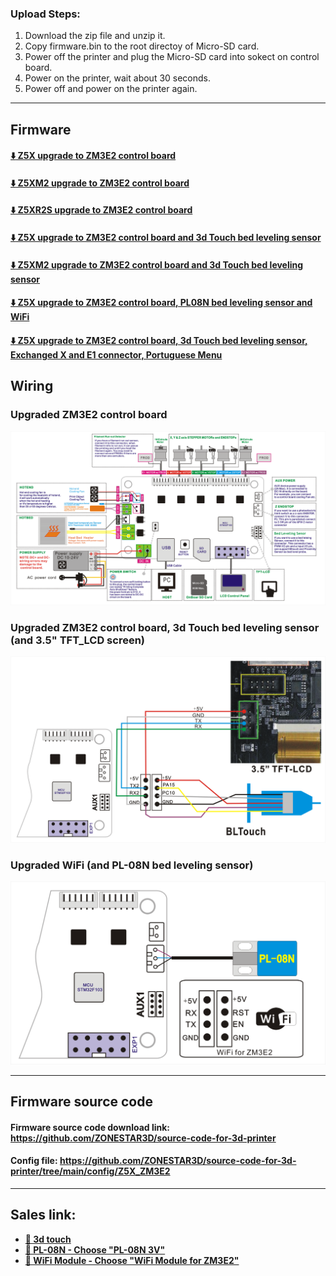 ### Upload Steps:
1. Download the zip file and unzip it.
2. Copy firmware.bin to the root directoy of Micro-SD card.
3. Power off the printer and plug the Micro-SD card into sokect on control board.
4. Power on the printer, wait about 30 seconds.
5. Power off and power on the printer again.

-----
## Firmware
#### [:arrow_down: Z5X upgrade to ZM3E2 control board](./Z5X_ZM3E2_V1_2_0_en.zip)
#### [:arrow_down: Z5XM2 upgrade to ZM3E2 control board](./Z5XM2_ZM3E2_V1_2_0_en.zip)
#### [:arrow_down: Z5XR2S upgrade to ZM3E2 control board](./Z5XR2S_ZM3E2_V1_2_0_en.zip)
#### [:arrow_down: Z5X upgrade to ZM3E2 control board and 3d Touch bed leveling sensor](Z5X_ZM3E2_3DTouch_V1_3_0_beta.zip)
#### [:arrow_down: Z5XM2 upgrade to ZM3E2 control board and 3d Touch bed leveling sensor](./Z5XM2_ZM3E2_3DTouch_V1_4_0_beta.zip)
<!-- #### [:arrow_down: Z5XR2S upgrade to ZM3E2 control board and 3d Touch bed leveling sensor]() -->
#### [:arrow_down: Z5X upgrade to ZM3E2 control board, PL08N bed leveling sensor and WiFi](./Z5X_ZM3E2_PL08N_WiFi_V1_3_0_en.zip)
<!-- #### [:arrow_down: Z5XM2 upgrade to ZM3E2 control board and WiFi]() -->
<!-- #### [:arrow_down: Z5XR2 upgrade to ZM3E2 control board and WiFi]() -->
#### [:arrow_down: Z5X upgrade to ZM3E2 control board, 3d Touch bed leveling sensor, Exchanged X and E1 connector, Portuguese Menu](./Z5X_ZM3E2_SWX%26E1_3DTouch_V1_3_0_PT.zip)

## Wiring
### Upgraded ZM3E2 control board
![](./ZM3E2_Wiring_Diagram.png)
### Upgraded ZM3E2 control board, 3d Touch bed leveling sensor (and 3.5" TFT_LCD screen)
![](./ZM3E2-BLTouch_and_TFTLCD.png)
### Upgraded WiFi (and PL-08N bed leveling sensor)
![](./ZM3E2-WiFi_PL08N.png)


-----
## Firmware source code
#### Firmware source code download link: https://github.com/ZONESTAR3D/source-code-for-3d-printer
#### Config file: https://github.com/ZONESTAR3D/source-code-for-3d-printer/tree/main/config/Z5X_ZM3E2

-----
## Sales link:
- **[:gift: 3d touch](https://www.aliexpress.com/item/1005001464420529.html)**
- **[:gift: PL-08N - Choose "PL-08N 3V"](https://www.aliexpress.com/item/4000596309710.html)**
- **[:gift: WiFi Module - Choose "WiFi Module for ZM3E2"](https://www.aliexpress.com/item/1005002378551489.html)**


